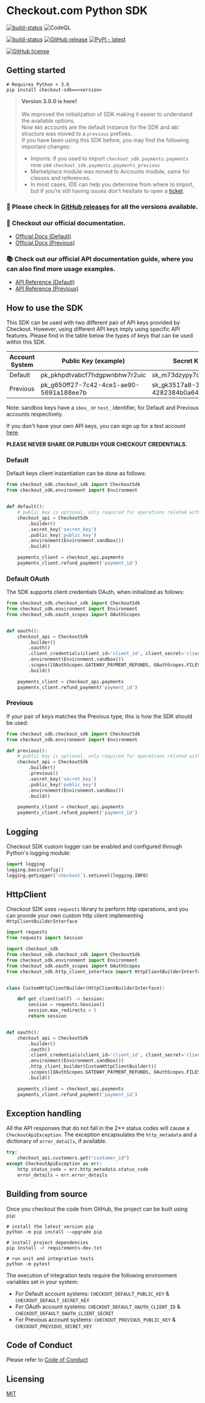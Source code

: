 # Checkout.com Python SDK

[![build-status](https://github.com/checkout/checkout-sdk-python/workflows/build-main/badge.svg)](https://github.com/checkout/checkout-sdk-python/actions/workflows/build-main.yml)
![CodeQL](https://github.com/checkout/checkout-sdk-python/workflows/CodeQL/badge.svg)

[![build-status](https://github.com/checkout/checkout-sdk-python/workflows/build-release/badge.svg)](https://github.com/checkout/checkout-sdk-python/actions/workflows/build-release.yml)
[![GitHub release](https://img.shields.io/github/release/checkout/checkout-sdk-python.svg)](https://GitHub.com/checkout/checkout-sdk-php/releases/)
[![PyPI - latest](https://img.shields.io/pypi/v/checkout-sdk?label=latest&logo=pypi)](https://pypi.org/project/checkout-sdk)

[![GitHub license](https://img.shields.io/github/license/checkout/checkout-sdk-python.svg)](https://github.com/checkout/checkout-sdk-python/blob/main/LICENSE.md)

## Getting started

```
# Requires Python > 3.6
pip install checkout-sdk==<version>
```

> **Version 3.0.0 is here!**
>  <br/><br/>
> We improved the initialization of SDK making it easier to understand the available options. <br/>
> Now `NAS` accounts are the default instance for the SDK and `ABC` structure was moved to a `previous` prefixes. <br/>
> If you have been using this SDK before, you may find the following important changes:
> * Imports: if you used to import `checkout_sdk.payments.payments` now use `checkout_sdk.payments.payments_previous`
> * Marketplace module was moved to Accounts module, same for classes and references.
> * In most cases, IDE can help you determine from where to import, but if you’re still having issues don't hesitate to open a [ticket](https://github.com/checkout/checkout-sdk-python/issues/new/choose).


### :rocket: Please check in [GitHub releases](https://github.com/checkout/checkout-sdk-python/releases) for all the versions available.

### :book: Checkout our official documentation.

* [Official Docs (Default)](https://docs.checkout.com/)
* [Official Docs (Previous)](https://docs.checkout.com/previous)

### :books: Check out our official API documentation guide, where you can also find more usage examples.

* [API Reference (Default)](https://api-reference.checkout.com/)
* [API Reference (Previous)](https://api-reference.checkout.com/previous)

## How to use the SDK

This SDK can be used with two different pair of API keys provided by Checkout. However, using different API keys imply
using specific API features. Please find in the table below the types of keys that can be used within this SDK.

| Account System | Public Key (example)                    | Secret Key (example)                    |
|----------------|-----------------------------------------|-----------------------------------------|
| Default        | pk_pkhpdtvabcf7hdgpwnbhw7r2uic          | sk_m73dzypy7cf3gf5d2xr4k7sxo4e          |
| Previous       | pk_g650ff27-7c42-4ce1-ae90-5691a188ee7b | sk_gk3517a8-3z01-45fq-b4bd-4282384b0a64 |

Note: sandbox keys have a `sbox_` or `test_` identifier, for Default and Previous accounts respectively.

If you don't have your own API keys, you can sign up for a test
account [here](https://www.checkout.com/get-test-account).

**PLEASE NEVER SHARE OR PUBLISH YOUR CHECKOUT CREDENTIALS.**

### Default

Default keys client instantiation can be done as follows:

```python
from checkout_sdk.checkout_sdk import CheckoutSdk
from checkout_sdk.environment import Environment


def default():
    # public key is optional, only required for operations related with tokens
    checkout_api = CheckoutSdk
        .builder()
        .secret_key('secret_key')
        .public_key('public_key')
        .environment(Environment.sandbox())
        .build()

    payments_client = checkout_api.payments
    payments_client.refund_payment('payment_id')
```

### Default OAuth

The SDK supports client credentials OAuth, when initialized as follows:

```python
from checkout_sdk.checkout_sdk import CheckoutSdk
from checkout_sdk.environment import Environment
from checkout_sdk.oauth_scopes import OAuthScopes


def oauth():
    checkout_api = CheckoutSdk
        .builder()
        .oauth()
        .client_credentials(client_id='client_id', client_secret='client_secret')
        .environment(Environment.sandbox())
        .scopes([OAuthScopes.GATEWAY_PAYMENT_REFUNDS, OAuthScopes.FILES])
        .build()

    payments_client = checkout_api.payments
    payments_client.refund_payment('payment_id')
```

### Previous

If your pair of keys matches the Previous type, this is how the SDK should be used:

```python
from checkout_sdk.checkout_sdk import CheckoutSdk
from checkout_sdk.environment import Environment

def previous():
    # public key is optional, only required for operations related with tokens
    checkout_api = CheckoutSdk
        .builder()
        .previous()
        .secret_key('secret_key')
        .public_key('public_key')
        .environment(Environment.sandbox())
        .build()

    payments_client = checkout_api.payments
    payments_client.refund_payment('payment_id')
```

## Logging

Checkout SDK custom logger can be enabled and configured through Python's logging module:

```python
import logging
logging.basicConfig()
logging.getLogger('checkout').setLevel(logging.INFO)
```

## HttpClient

Checkout SDK uses `requests` library to perform http operations, and you can provide your own custom http client implementing `HttpClientBuilderInterface`

```python
import requests
from requests import Session

import checkout_sdk
from checkout_sdk.checkout_sdk import CheckoutSdk
from checkout_sdk.environment import Environment
from checkout_sdk.oauth_scopes import OAuthScopes
from checkout_sdk.http_client_interface import HttpClientBuilderInterface


class CustomHttpClientBuilder(HttpClientBuilderInterface):

    def get_client(self) -> Session:
        session = requests.Session()
        session.max_redirects = 5
        return session


def oauth():
    checkout_api = CheckoutSdk
        .builder()
        .oauth()
        .client_credentials(client_id='client_id', client_secret='client_secret')
        .environment(Environment.sandbox())
        .http_client_builder(CustomHttpClientBuilder())
        .scopes([OAuthScopes.GATEWAY_PAYMENT_REFUNDS, OAuthScopes.FILES])
        .build()

    payments_client = checkout_api.payments
    payments_client.refund_payment('payment_id')
```

## Exception handling

All the API responses that do not fall in the 2** status codes will cause a `CheckoutApiException`. The exception encapsulates
the `http_metadata` and a dictionary of `error_details`, if available.

```python
try:
    checkout_api.customers.get("customer_id")
except CheckoutApiException as err:
    http_status_code = err.http_metadata.status_code
    error_details = err.error_details
```

## Building from source

Once you checkout the code from GitHub, the project can be built using `pip`:

```
# install the latest version pip
python -m pip install --upgrade pip

# install project dependencies
pip install -r requirements-dev.txt

# run unit and integration tests
python -m pytest
```

The execution of integration tests require the following environment variables set in your system:

* For Default account systems: `CHECKOUT_DEFAULT_PUBLIC_KEY` & `CHECKOUT_DEFAULT_SECRET_KEY`
* For OAuth account systems: `CHECKOUT_DEFAULT_OAUTH_CLIENT_ID` & `CHECKOUT_DEFAULT_OAUTH_CLIENT_SECRET`
* For Previous account systems: `CHECKOUT_PREVIOUS_PUBLIC_KEY` & `CHECKOUT_PREVIOUS_SECRET_KEY`

## Code of Conduct

Please refer to [Code of Conduct](CODE_OF_CONDUCT.md)

## Licensing

[MIT](LICENSE.md)
